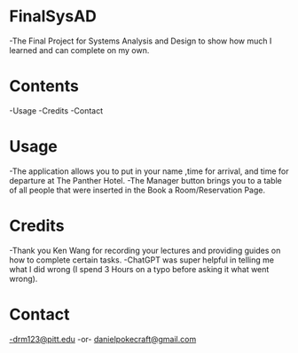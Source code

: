 # FinalSysAD
-The Final Project for Systems Analysis and Design to show how much I learned and can complete on my own.

# Contents
-Usage
-Credits
-Contact

# Usage
-The application allows you to put in your name ,time for arrival, and time for departure at The Panther Hotel.
-The Manager button brings you to a table of all people that were inserted in the Book a Room/Reservation Page.

# Credits
-Thank you Ken Wang for recording your lectures and providing guides on how to complete certain tasks.
-ChatGPT was super helpful in telling me what I did wrong (I spend 3 Hours on a typo before asking it what went wrong).

# Contact
-drm123@pitt.edu -or- danielpokecraft@gmail.com